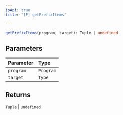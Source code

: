 ```yaml
---
jsApi: true
title: "[F] getPrefixItems"

---
```

```ts
getPrefixItems(program, target): Tuple | undefined
```

## Parameters

| Parameter | Type |
| :------ | :------ |
| `program` | `Program` |
| `target` | `Type` |

## Returns

`Tuple` \| `undefined`
